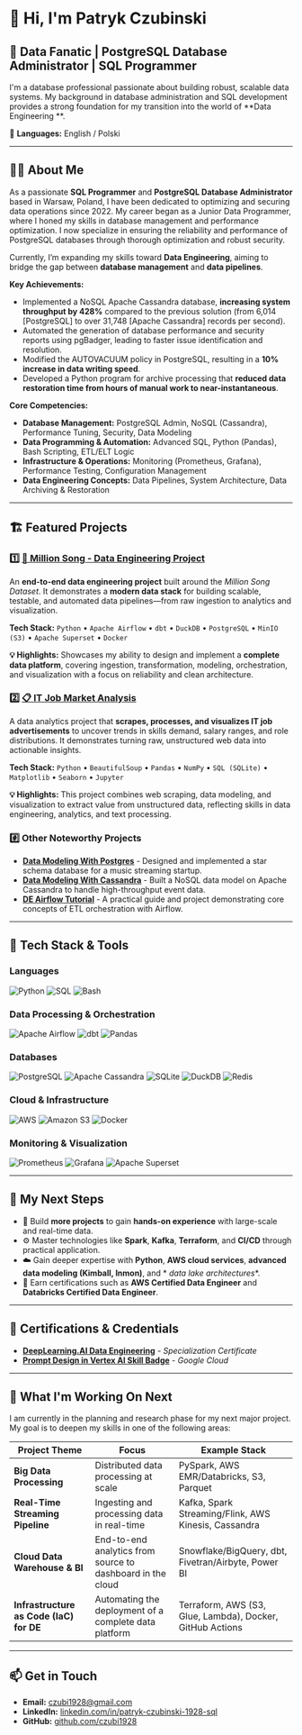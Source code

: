 <!-- 
Hi, I'm Patryk! This is the README for my GitHub profile.
My goal is to transition from my current role as a DBA/SQL Programmer into a Data Engineer position.
This profile highlights my database expertise and showcases my new data engineering projects and skills.
-->

# 👋 Hi, I'm Patryk Czubinski

## 🚀 Data Fanatic | PostgreSQL Database Administrator | SQL Programmer

I'm a database professional passionate about building robust, scalable data systems. My background in database
administration and SQL development provides a strong foundation for my transition into the world of **Data Engineering
**.

💬 **Languages:** English / Polski

---

## 👨‍💻 About Me

As a passionate **SQL Programmer** and **PostgreSQL Database Administrator** based in Warsaw, Poland, I have been
dedicated to optimizing and securing data operations since 2022. My career began as a Junior Data Programmer, where I
honed my skills in database management and performance optimization. I now specialize in ensuring the reliability and
performance of PostgreSQL databases through thorough optimization and robust security.

Currently, I’m expanding my skills toward **Data Engineering**, aiming to bridge the gap between **database management**
and **data pipelines**.

**Key Achievements:**

- Implemented a NoSQL Apache Cassandra database, **increasing system throughput by 428%** compared to the previous
  solution (from 6,014 [PostgreSQL] to over 31,748 [Apache Cassandra] records per second).
- Automated the generation of database performance and security reports using pgBadger, leading to faster issue
  identification and resolution.
- Modified the AUTOVACUUM policy in PostgreSQL, resulting in a **10% increase in data writing speed**.
- Developed a Python program for archive processing that **reduced data restoration time from hours of manual work to
  near-instantaneous**.

**Core Competencies:**

* **Database Management:** PostgreSQL Admin, NoSQL (Cassandra), Performance Tuning, Security, Data Modeling
* **Data Programming & Automation:** Advanced SQL, Python (Pandas), Bash Scripting, ETL/ELT Logic
* **Infrastructure & Operations:** Monitoring (Prometheus, Grafana), Performance Testing, Configuration Management
* **Data Engineering Concepts:** Data Pipelines, System Architecture, Data Archiving & Restoration

---

## 🏗️ Featured Projects

### 1️⃣ [🎵 Million Song - Data Engineering Project](https://github.com/czubi1928/million_song_project)

An **end-to-end data engineering project** built around the *Million Song Dataset*. It demonstrates a **modern data
stack** for building scalable, testable, and automated data pipelines—from raw ingestion to analytics and visualization.

**Tech Stack:** `Python` • `Apache Airflow` • `dbt` • `DuckDB` • `PostgreSQL` • `MinIO (S3)` • `Apache Superset` •
`Docker`

**💡 Highlights:** Showcases my ability to design and implement a **complete data platform**, covering ingestion,
transformation, modeling, orchestration, and visualization with a focus on reliability and clean architecture.

### 2️⃣ [📋 IT Job Market Analysis](https://github.com/czubi1928/analyzing_job_offers)

A data analytics project that **scrapes, processes, and visualizes IT job advertisements** to uncover trends in skills
demand, salary ranges, and role distributions. It demonstrates turning raw, unstructured web data into actionable
insights.

**Tech Stack:** `Python` • `BeautifulSoup` • `Pandas` • `NumPy` • `SQL (SQLite)` • `Matplotlib` • `Seaborn` • `Jupyter`

**💡 Highlights:** This project combines web scraping, data modeling, and visualization to extract value from
unstructured data, reflecting skills in data engineering, analytics, and text processing.

### #️⃣ Other Noteworthy Projects

- **[Data Modeling With Postgres](https://github.com/czubi1928/data_modeling_with_postgres)** - Designed and implemented
  a star schema database for a music streaming startup.
- **[Data Modeling With Cassandra](https://github.com/czubi1928/data_modeling_with_cassandra)** - Built a NoSQL data
  model on Apache Cassandra to handle high-throughput event data.
- **[DE Airflow Tutorial](https://github.com/czubi1928/de_airflow_tutorial)** - A practical guide and project
  demonstrating core concepts of ETL orchestration with Airflow.

---

## 🧰 Tech Stack & Tools

### Languages

![Python](https://img.shields.io/badge/Python-3776AB?style=for-the-badge&logo=python&logoColor=white)
![SQL](https://img.shields.io/badge/SQL-025E8C?style=for-the-badge&logo=postgresql&logoColor=white)
![Bash](https://img.shields.io/badge/Bash-4EAA25?style=for-the-badge&logo=gnubash&logoColor=white)

### Data Processing & Orchestration

![Apache Airflow](https://img.shields.io/badge/Apache%20Airflow-017CEE?style=for-the-badge&logo=Apache%20Airflow&logoColor=white)
![dbt](https://img.shields.io/badge/dbt-FF694B?style=for-the-badge&logo=dbt&logoColor=white)
![Pandas](https://img.shields.io/badge/Pandas-150458?style=for-the-badge&logo=pandas&logoColor=white)

### Databases

![PostgreSQL](https://img.shields.io/badge/PostgreSQL-316192?style=for-the-badge&logo=postgresql&logoColor=white)
![Apache Cassandra](https://img.shields.io/badge/Apache%20Cassandra-1287B1?style=for-the-badge&logo=apache%20cassandra&logoColor=white)
![SQLite](https://img.shields.io/badge/SQLite-003B57?style=for-the-badge&logo=sqlite&logoColor=white)
![DuckDB](https://img.shields.io/badge/DuckDB-FFF000?style=for-the-badge&logo=duckdb&logoColor=black)
![Redis](https://img.shields.io/badge/Redis-DC382D?style=for-the-badge&logo=redis&logoColor=white)

### Cloud & Infrastructure

![AWS](https://img.shields.io/badge/AWS-232F3E?style=for-the-badge&logo=amazon-aws&logoColor=white)
![Amazon S3](https://img.shields.io/badge/Amazon%20S3-569A31?style=for-the-badge&logo=amazon-s3&logoColor=white)
![Docker](https://img.shields.io/badge/Docker-2496ED?style=for-the-badge&logo=docker&logoColor=white)

### Monitoring & Visualization

![Prometheus](https://img.shields.io/badge/Prometheus-E6522C?style=for-the-badge&logo=prometheus&logoColor=white)
![Grafana](https://img.shields.io/badge/Grafana-F46800?style=for-the-badge&logo=grafana&logoColor=white)
![Apache Superset](https://img.shields.io/badge/Apache%20Superset-01A1A1?style=for-the-badge&logo=apache%20superset&logoColor=white)

---

## 🎯 My Next Steps

- 🧱 Build **more projects** to gain **hands-on experience** with large-scale and real-time data.
- ⚙️ Master technologies like **Spark**, **Kafka**, **Terraform**, and **CI/CD** through practical application.
- ☁️ Gain deeper expertise with **Python**, **AWS cloud services**, **advanced data modeling (Kimball, Inmon)**, and *
  *data lake architectures**.
- 📘 Earn certifications such as **AWS Certified Data Engineer** and **Databricks Certified Data Engineer**.

---

## 🏅 Certifications & Credentials

- **[DeepLearning.AI Data Engineering](https://coursera.org/share/a7bfee985ac679659955f1c63be96c77)** - *Specialization Certificate*
- **[Prompt Design in Vertex AI Skill Badge](https://www.credly.com/badges/25d87922-1fe8-40d4-806d-0796f0ef0b86/linked_in_profile)** - *Google Cloud*

---

## 🌱 What I'm Working On Next

I am currently in the planning and research phase for my next major project. My goal is to deepen my skills in one of
the following areas:

| Project Theme                           | Focus                                                      | Example Stack                                             |
|-----------------------------------------|------------------------------------------------------------|-----------------------------------------------------------|
| **Big Data Processing**                 | Distributed data processing at scale                       | PySpark, AWS EMR/Databricks, S3, Parquet                  |
| **Real-Time Streaming Pipeline**        | Ingesting and processing data in real-time                 | Kafka, Spark Streaming/Flink, AWS Kinesis, Cassandra      |
| **Cloud Data Warehouse & BI**           | End-to-end analytics from source to dashboard in the cloud | Snowflake/BigQuery, dbt, Fivetran/Airbyte, Power BI       |
| **Infrastructure as Code (IaC) for DE** | Automating the deployment of a complete data platform      | Terraform, AWS (S3, Glue, Lambda), Docker, GitHub Actions |

---

## 📫 Get in Touch

- **Email:** [czubi1928@gmail.com](mailto:czubi1928@gmail.com)
- **LinkedIn:** [linkedin.com/in/patryk-czubinski-1928-sql](https://linkedin.com/in/patryk-czubinski-1928-sql)
- **GitHub:** [github.com/czubi1928](https://github.com/czubi1928)